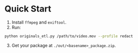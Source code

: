 # Quick Start
1) Install `ffmpeg` and `exiftool`.
2) Run:
```bash
python originals_etl.py /path/to/video.mov --profile redact
```
3) Get your package at `./out/<basename>_package.zip`.
